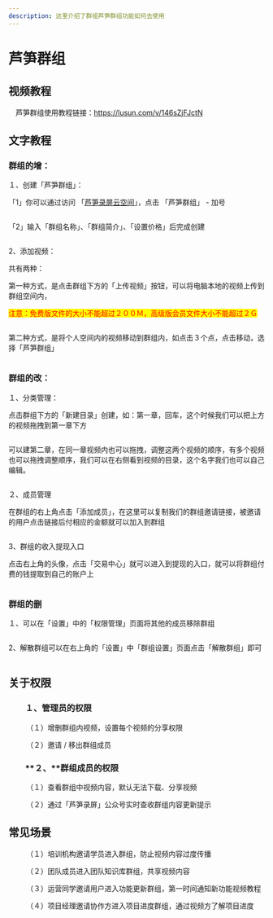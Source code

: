 ```yaml
---
description: 这里介绍了群组芦笋群组功能如何去使用
---
```


# 芦笋群组

## 视频教程

　芦笋群组使用教程链接：https://lusun.com/v/146sZjFJctN

## 文字教程 <a href="#f0-9f-91-8d-e6-96-87-e5-a-d-97-e6-95-99-e7-a8-8b" id="f0-9f-91-8d-e6-96-87-e5-a-d-97-e6-95-99-e7-a8-8b"></a>

### &#x20;  群组的增：

&#x20;  １、创建「芦笋群组」：

&#x20;   「1」你可以通过访问 「[芦笋录屏云空间](https://lusun.com/dashboard/videos)」，点击 「芦笋群组」 - 加号

&#x20;     &#x20;

<figure><img src="../.gitbook/assets/qunzu1 (1).png" alt=""><figcaption></figcaption></figure>



&#x20;    「2」输入「群组名称」、「群组简介」、「设置价格」后完成创建

&#x20;           &#x20;

<figure><img src="../.gitbook/assets/qunzu2.png" alt=""><figcaption></figcaption></figure>

&#x20;2、添加视频：

&#x20; 共有两种：

&#x20; 第一种方式，是点击群组下方的「上传视频」按钮，可以将电脑本地的视频上传到群组空间内，

<mark style="color:red;">注意：免费版文件的大小不能超过２００Ｍ，高级版会员文件大小不能超过２Ｇ</mark>

&#x20;      &#x20;

<figure><img src="../.gitbook/assets/qunzu3.png" alt=""><figcaption></figcaption></figure>

&#x20; 第二种方式，是将个人空间内的视频移动到群组内，如点击３个点，点击移动，选择「芦笋群组」

&#x20;  &#x20;

<figure><img src="../.gitbook/assets/qunzu4.png" alt=""><figcaption></figcaption></figure>

### 群组的改：

１、分类管理：

&#x20;点击群组下方的「新建目录」创建，如：第一章，回车，这个时候我们可以把上方的视频拖拽到第一章下方

&#x20; &#x20;

<figure><img src="../.gitbook/assets/qunzu5.png" alt=""><figcaption></figcaption></figure>

可以建第二章，在同一章视频内也可以拖拽，调整这两个视频的顺序，有多个视频也可以拖拽调整顺序，我们可以在右侧看到视频的目录，这个名字我们也可以自己编辑。

&#x20;    &#x20;

<figure><img src="../.gitbook/assets/qunzu6.png" alt=""><figcaption></figcaption></figure>



２、成员管理

在群组的右上角点击「添加成员」，在这里可以复制我们的群组邀请链接，被邀请的用户点击链接后付相应的金额就可以加入到群组

&#x20;&#x20;

<figure><img src="../.gitbook/assets/qunzu7.png" alt=""><figcaption></figcaption></figure>

3、群组的收入提现入口

点击右上角的头像，点击「交易中心」就可以进入到提现的入口，就可以将群组付费的钱提取到自己的账户上

&#x20;

<figure><img src="../.gitbook/assets/qunzu8.png" alt=""><figcaption></figcaption></figure>

### 群组的删

１、可以在「设置」中的「权限管理」页面将其他的成员移除群组

&#x20;&#x20;

<figure><img src="../.gitbook/assets/qunzu 9.png" alt=""><figcaption></figcaption></figure>

2、解散群组可以在右上角的「设置」中「群组设置」页面点击「解散群组」即可

&#x20;

<figure><img src="../.gitbook/assets/qunzu10.png" alt=""><figcaption></figcaption></figure>

## 关于权限

### &#x20;　　１、管理员的权限

　　　（１）增删群组内视频，设置每个视频的分享权限

　　　（２）邀请 / 移出群组成员

### 　　**２、**群组成员的权限

　　　（１）查看群组中视频内容，默认无法下载、分享视频

　　　（２）通过「芦笋录屏」公众号实时查收群组内容更新提示

## 常见场景 <a href="#id-3-e5-b8-b8-e8-a7-81-e5-9c-ba-e6-99-af" id="id-3-e5-b8-b8-e8-a7-81-e5-9c-ba-e6-99-af"></a>

　　　（１）培训机构邀请学员进入群组，防止视频内容过度传播

　　　（２）团队成员进入团队知识库群组，共享视频内容

　　　（３）运营同学邀请用户进入功能更新群组，第一时间通知新功能视频教程

　　　（４）项目经理邀请协作方进入项目进度群组，通过视频方了解项目进度
